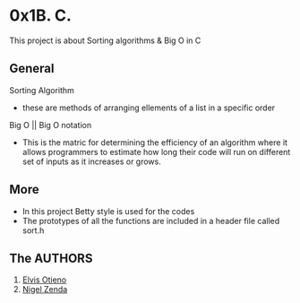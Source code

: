 # 0x1B. C.

This project is about Sorting algorithms & Big O in C

## General

Sorting Algorithm

- these are methods of arranging ellements of a list in a specific order

Big O || Big O notation

- This is the matric for determining the efficiency of an algorithm where it allows programmers to
estimate how long their code will run on different set of inputs as it increases or grows.

More
-------------------

- In this project Betty style is used for the codes
- The prototypes of all the functions are included in a header file called sort.h

## The AUTHORS

1. [Elvis Otieno](https://github.com/elvismalsa)
2. [Nigel Zenda](https://github.com/Heavenboi)
